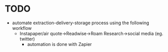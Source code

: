 # TODO
* automate extraction-delivery-storage process using the following workflow
    * Instapaper/air quote->Readwise->Roam Research->social media (eg. twitter)
        * automation is done with Zapier

